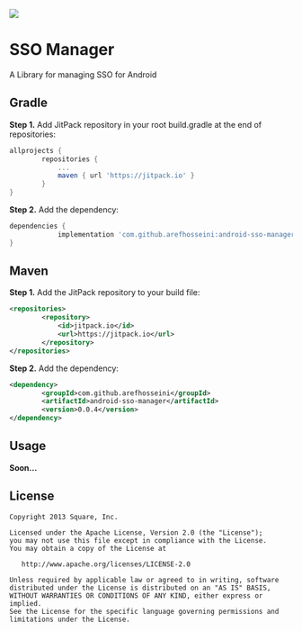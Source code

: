 [![](https://jitpack.io/v/arefhosseini/android-sso-manager.svg)](https://jitpack.io/#arefhosseini/android-sso-manager)

SSO Manager
===========

A Library for managing SSO for Android

Gradle
--------

<b>Step 1.</b> Add JitPack repository in your root build.gradle at the end of repositories:

```groovy
allprojects {
		repositories {
			...
			maven { url 'https://jitpack.io' }
		}
}
```

<b>Step 2.</b> Add the dependency:

```groovy
dependencies {
	        implementation 'com.github.arefhosseini:android-sso-manager:0.0.4'
}
```

Maven
--------

<b>Step 1.</b> Add the JitPack repository to your build file:

```xml
<repositories>
		<repository>
		    <id>jitpack.io</id>
		    <url>https://jitpack.io</url>
		</repository>
</repositories>
```

<b>Step 2.</b> Add the dependency:

```xml
<dependency>
	    <groupId>com.github.arefhosseini</groupId>
	    <artifactId>android-sso-manager</artifactId>
	    <version>0.0.4</version>
</dependency>
```

Usage
------

<b>Soon...</b>

License
--------

    Copyright 2013 Square, Inc.

    Licensed under the Apache License, Version 2.0 (the "License");
    you may not use this file except in compliance with the License.
    You may obtain a copy of the License at

       http://www.apache.org/licenses/LICENSE-2.0

    Unless required by applicable law or agreed to in writing, software
    distributed under the License is distributed on an "AS IS" BASIS,
    WITHOUT WARRANTIES OR CONDITIONS OF ANY KIND, either express or implied.
    See the License for the specific language governing permissions and
    limitations under the License.
